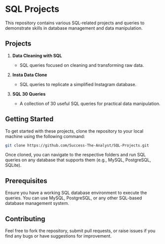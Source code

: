 # SQL Projects

This repository contains various SQL-related projects and queries to demonstrate skills in database management and data manipulation.

## Projects

1. **Data Cleaning with SQL**
   - SQL queries focused on cleaning and transforming raw data.
   
2. **Insta Data Clone**
   - SQL queries to replicate a simplified Instagram database.

3. **SQL 30 Queries**
   - A collection of 30 useful SQL queries for practical data manipulation.

## Getting Started

To get started with these projects, clone the repository to your local machine using the following command:

```bash
git clone https://github.com/Success-The-Analyst/SQL-Projects.git
```

Once cloned, you can navigate to the respective folders and run SQL queries on any database that supports them (e.g., MySQL, PostgreSQL, SQLite).

## Prerequisites

Ensure you have a working SQL database environment to execute the queries. You can use MySQL, PostgreSQL, or any other SQL-based database management system.

## Contributing

Feel free to fork the repository, submit pull requests, or raise issues if you find any bugs or have suggestions for improvement.
